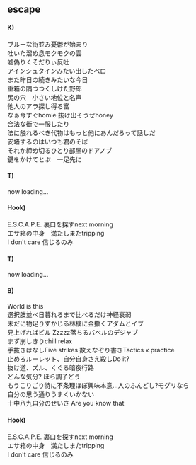 ## escape

#### K)

ブルーな街並み憂鬱が始まり  
吐いた溜め息モクモクの雲  
嘘偽りくそだりぃ反吐  
アインシュタインみたい出したベロ  
また昨日の続きみたいな今日  
重箱の隅つつくしけた野郎  
尻の穴　小さい地位と名声  
他人のアラ探し得る富  
なぁ今すぐhomie 抜け出そうぜhoney  
合法な街で一服したり  
法に触れるべき代物はもっと他にあんだろって話しだ  
安堵するのはいつも君のそば  
それか締め切るひとり部屋のドアノブ  
鍵をかけてとぶ　一足先に

#### T)

now loading...

#### Hook)

E.S.C.A.P.E. 裏口を探すnext morning  
エサ箱の中身　満たしまたtripping  
I don't care 信じるのみ

#### T)

now loading...

#### B)

World is this  
選択肢並べ日暮れるまで比べるだけ神経衰弱  
未だに物足りずかじる林檎に金撒くアダムとイブ  
見上げればビル Zzzzz落ちるバベルのデジャブ  
まず崩しきりchill relax  
手抜きはなしFive strikes 数えなぞり書きTactics x practice  
止めろルーレット、自分自身さえ殺しDo it?  
抜け道、ズル、くぐる暗夜行路  
どんな気分? ほら調子どう  
もうこりごり特に不条理ほぼ興味本意...人のふんどし?モグリなら  
自分の思う通りうまくいかない  
十中八九自分のせいさ Are you know that  

#### Hook)

E.S.C.A.P.E. 裏口を探すnext morning  
エサ箱の中身　満たしまたtripping  
I don't care 信じるのみ